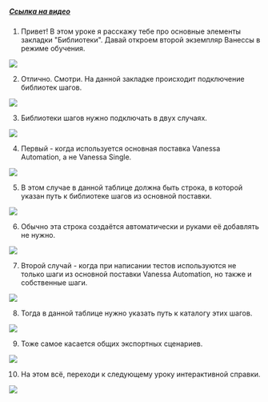 ﻿##### [Ссылка на видео](https://youtu.be/Qi9H8wYYsj8)

001. Привет! В этом уроке я расскажу тебе про основные элементы закладки "Библиотеки". Давай откроем второй экземпляр Ванессы в режиме обучения.

![](https://vanessa-files.do.bit-erp.ru/Doc/1.2.040.1/MD/Глава02/images/000_НастройкиПриРаботеСБиблиотеками.png)

002. Отлично. Смотри. На данной закладке происходит подключение библиотек шагов.

![](https://vanessa-files.do.bit-erp.ru/Doc/1.2.040.1/MD/Глава02/images/004_НастройкиПриРаботеСБиблиотеками.png)

003. Библиотеки шагов нужно подключать в двух случаях.

![](https://vanessa-files.do.bit-erp.ru/Doc/1.2.040.1/MD/Глава02/images/009_НастройкиПриРаботеСБиблиотеками.png)

004. Первый - когда используется основная поставка Vanessa Automation, а не Vanessa Single.

![](https://vanessa-files.do.bit-erp.ru/Doc/1.2.040.1/MD/Глава02/images/010_НастройкиПриРаботеСБиблиотеками.png)

005. В этом случае в данной таблице должна быть строка, в которой указан путь к библиотеке шагов из основной поставки.

![](https://vanessa-files.do.bit-erp.ru/Doc/1.2.040.1/MD/Глава02/images/017_НастройкиПриРаботеСБиблиотеками.png)

006. Обычно эта строка создаётся автоматически и руками её добавлять не нужно.

![](https://vanessa-files.do.bit-erp.ru/Doc/1.2.040.1/MD/Глава02/images/019_НастройкиПриРаботеСБиблиотеками.png)

007. Второй случай - когда при написании тестов используются не только шаги из основной поставки Vanessa Automation, но также и собственные шаги.

![](https://vanessa-files.do.bit-erp.ru/Doc/1.2.040.1/MD/Глава02/images/020_НастройкиПриРаботеСБиблиотеками.png)

008. Тогда в данной таблице нужно указать путь к каталогу этих шагов.

![](https://vanessa-files.do.bit-erp.ru/Doc/1.2.040.1/MD/Глава02/images/027_НастройкиПриРаботеСБиблиотеками.png)

009. Тоже самое касается общих экспортных сценариев.

![](https://vanessa-files.do.bit-erp.ru/Doc/1.2.040.1/MD/Глава02/images/029_НастройкиПриРаботеСБиблиотеками.png)

010. На этом всё, переходи к следующему уроку интерактивной справки.

![](https://vanessa-files.do.bit-erp.ru/Doc/1.2.040.1/MD/Глава02/images/030_НастройкиПриРаботеСБиблиотеками.png)
